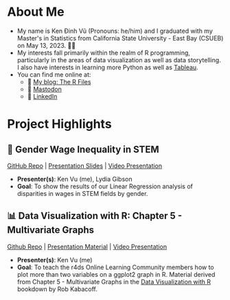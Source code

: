 # About Me
* My name is Ken Đinh Vũ (Pronouns: he/him) and I graduated with my Master's in Statistics from California State University - East Bay (CSUEB) on May 13, 2023. :man_student: 
* My interests fall primarily within the realm of R programming, particularly in the areas of data visualization as well as data storytelling.  I also have interests in learning more Python as well as [Tableau](https://public.tableau.com/app/profile/ken.vu4280).
* You can find me online at:
  * 🔗 [My blog: The R Files](https://kvu777.quarto.pub/the-r-files/)
  * 🐘 [Mastodon](https://fosstodon.org/@kenvu777)
  * 💼 [LinkedIn](https://www.linkedin.com/in/kenvu1/)

# Project Highlights 
## 💸 Gender Wage Inequality in STEM 

[GitHub Repo](https://github.com/Ken-Vu/Gender-Wage-Inequality-in-STEM) | [Presentation Slides](https://rpubs.com/lgibson7/stat632_final_presentaton) | [Video Presentation](https://www.youtube.com/watch?v=ihl-15wL7zY) 
* **Presenter(s)**: Ken Vu (me), Lydia Gibson
* **Goal**: To show the results of our Linear Regression analysis of disparities in wages in STEM fields by gender.

## 📊 Data Visualization with R: Chapter 5 - Multivariate Graphs

[Github Repo](https://github.com/Ken-Vu/bookclub-datavisr) | [Presentation Material](https://r4ds.github.io/bookclub-datavisr/multivariate-graphs.html) | [Video Presentation](https://www.youtube.com/watch?v=Wz0WCFv-gOk)
* **Presenter(s)**: Ken Vu (me)
* **Goal**: To teach the r4ds Online Learning Community members how to plot more than two variables on a ggplot2 graph in R.  Material derived from Chapter 5 - Multivariate Graphs in the [Data Visualization with R](https://rkabacoff.github.io/datavis/) bookdown by Rob Kabacoff.
